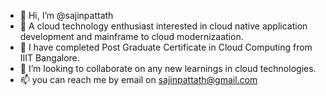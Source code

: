 - 👋 Hi, I’m @sajinpattath
- 👀 A cloud technology enthusiast interested in cloud native application development and mainframe to cloud modernizaation.
- 🌱 I have completed Post Graduate Certificate in Cloud Computing from IIIT Bangalore.
- 💞️ I’m looking to collaborate on any new learnings in cloud technologies.
- 📫 you can reach me by email on sajinpattath@gmail.com

<!---
sajinpattath/sajinpattath is a ✨ special ✨ repository because its `README.md` (this file) appears on your GitHub profile.
You can click the Preview link to take a look at your changes.
--->
